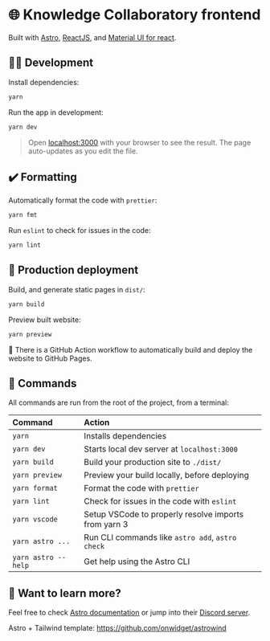 # 🌐 Knowledge Collaboratory frontend

Built with [Astro](https://astro.build/), [ReactJS](https://reactjs.org/), and [Material UI for react](https://mui.com/).

## 🧑‍💻 Development

Install dependencies:

```bash
yarn
```

Run the app in development:

```bash
yarn dev
```

> Open [localhost:3000](http://localhost:3000) with your browser to see the result. The page auto-updates as you edit the file.

## ✔️ Formatting

Automatically format the code with `prettier`:

```bash
yarn fmt
```

Run `eslint` to check for issues in the code:

```bash
yarn lint
```

## 🚀 Production deployment

Build, and generate static pages in `dist/`:

```bash
yarn build
```

Preview built website:

```bash
yarn preview
```

🤖 There is a GitHub Action workflow to automatically build and deploy the website to GitHub Pages.

## 🧞 Commands

All commands are run from the root of the project, from a terminal:

| Command             | Action                                               |
| :------------------ | :--------------------------------------------------- |
| `yarn`              | Installs dependencies                                |
| `yarn dev`          | Starts local dev server at `localhost:3000`          |
| `yarn build`        | Build your production site to `./dist/`              |
| `yarn preview`      | Preview your build locally, before deploying         |
| `yarn format`       | Format the code with `prettier`                      |
| `yarn lint`         | Check for issues in the code with `eslint`           |
| `yarn vscode`       | Setup VSCode to properly resolve imports from yarn 3 |
| `yarn astro ...`    | Run CLI commands like `astro add`, `astro check`     |
| `yarn astro --help` | Get help using the Astro CLI                         |

## 👀 Want to learn more?

Feel free to check [Astro documentation](https://docs.astro.build) or jump into their [Discord server](https://astro.build/chat).

Astro + Tailwind template: https://github.com/onwidget/astrowind

<!-- [![Open in StackBlitz](https://developer.stackblitz.com/img/open_in_stackblitz.svg)](https://stackblitz.com/github/withastro/astro/tree/latest/examples/basics)
[![Open with CodeSandbox](https://assets.codesandbox.io/github/button-edit-lime.svg)](https://codesandbox.io/p/sandbox/github/withastro/astro/tree/latest/examples/basics)
[![Open in GitHub Codespaces](https://github.com/codespaces/badge.svg)](https://codespaces.new/withastro/astro?devcontainer_path=.devcontainer/basics/devcontainer.json) -->
